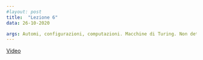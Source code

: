 ```yaml
---
#layout: post
title:  "Lezione 6"
data: 26-10-2020

args: Automi, configurazioni, computazioni. Macchine di Turing. Non determinismo.
---
```


[Video](https://uniroma2.sharepoint.com/sites/msteams_a7df03/Documenti%20condivisi/Lezioni/Recordings/fo_lezioni6_26_10_20.mp4)

